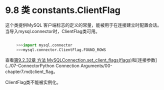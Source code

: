 ﻿9.8 类 constants.ClientFlag
==============================

这个类提供MySQL 客户端标志的定义的常量，能被用于在连接建立时配置会话。当导入mysql.connector时，ClientFlag类可用。

```python

 	 >>>import mysql.connector
	 >>>mysql.connector.ClientFlag.FOUND_ROWS
```

查看[第9.2.32章 方法 MySQLConnection.set_client_flags(flags)](./02-chapter9.md)和[连接参数](../07-ConnectorPython Connection Arguments/00-chapter7.md)client_flag。
	
ClientFlag类不能被实例化。